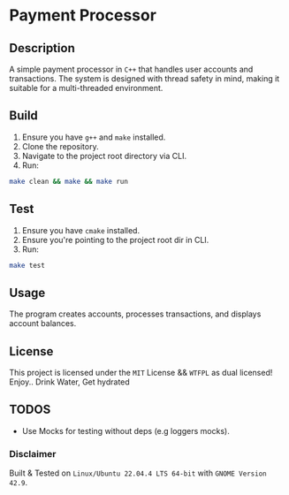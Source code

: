# Payment Processor

## Description
A simple payment processor in `C++` that handles user accounts and transactions. The system is designed with thread safety in mind, making it suitable for a multi-threaded environment.

## Build
1. Ensure you have `g++` and `make` installed.
2. Clone the repository.
3. Navigate to the project root directory via CLI.
4. Run:<br>
```sh
make clean && make && make run
```

## Test
1. Ensure you have `cmake` installed.
2. Ensure you're pointing to the project root dir in CLI.
3. Run:<br>
```sh
make test
```

## Usage
The program creates accounts, processes transactions, and displays account balances.

## License
This project is licensed under the `MIT` License && `WTFPL` as dual licensed!
Enjoy..
Drink Water, Get hydrated

## TODOS
- Use Mocks for testing without deps (e.g loggers mocks).

### Disclaimer
Built & Tested on `Linux/Ubuntu 22.04.4 LTS 64-bit` with `GNOME Version 42.9`.
